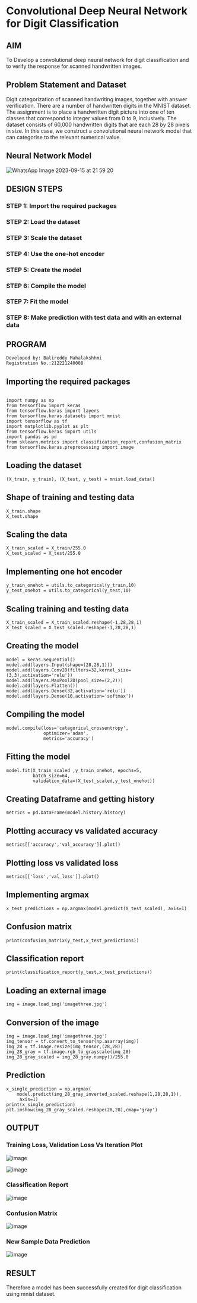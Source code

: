 # Convolutional Deep Neural Network for Digit Classification

## AIM

To Develop a convolutional deep neural network for digit classification and to verify the response for scanned handwritten images.

## Problem Statement and Dataset
Digit categorization of scanned handwriting images, together with answer verification.
There are a number of handwritten digits in the MNIST dataset. The assignment is to place a handwritten digit picture into one of ten classes that correspond to integer values from 0 to 9, inclusively. The dataset consists of 60,000 handwritten digits that are each 28 by 28 pixels in size. In this case, we construct a convolutional neural network model that can categorise to the relevant numerical value.
## Neural Network Model

![WhatsApp Image 2023-09-15 at 21 59 20](https://github.com/Pavan-Gv/mnist-classification/assets/94827772/ddae93e9-ad0b-4368-8db3-91c8b001930c)


## DESIGN STEPS

### STEP 1: Import the required packages

### STEP 2: Load the dataset

### STEP 3: Scale the dataset

### STEP 4: Use the one-hot encoder

### STEP 5: Create the model

### STEP 6: Compile the model

### STEP 7: Fit the model

### STEP 8: Make prediction with test data and with an external data


## PROGRAM
```
Developed by: Balireddy Mahalakshhmi
Registration No.:212221240008
```

## Importing the required packages
~~~

import numpy as np
from tensorflow import keras
from tensorflow.keras import layers
from tensorflow.keras.datasets import mnist
import tensorflow as tf
import matplotlib.pyplot as plt
from tensorflow.keras import utils
import pandas as pd
from sklearn.metrics import classification_report,confusion_matrix
from tensorflow.keras.preprocessing import image
~~~
## Loading the dataset
~~~
(X_train, y_train), (X_test, y_test) = mnist.load_data()
~~~
## Shape of training and testing data
~~~
X_train.shape
X_test.shape
~~~
## Scaling the data
~~~
X_train_scaled = X_train/255.0
X_test_scaled = X_test/255.0
~~~
## Implementing one hot encoder
~~~
y_train_onehot = utils.to_categorical(y_train,10)
y_test_onehot = utils.to_categorical(y_test,10)
~~~
## Scaling training and testing data
~~~
X_train_scaled = X_train_scaled.reshape(-1,28,28,1)
X_test_scaled = X_test_scaled.reshape(-1,28,28,1)
~~~
## Creating the model
~~~
model = keras.Sequential()
model.add(layers.Input(shape=(28,28,1)))
model.add(layers.Conv2D(filters=32,kernel_size=(3,3),activation='relu'))
model.add(layers.MaxPool2D(pool_size=(2,2)))
model.add(layers.Flatten())
model.add(layers.Dense(32,activation='relu'))
model.add(layers.Dense(10,activation='softmax'))
~~~
## Compiling the model
~~~
model.compile(loss='categorical_crossentropy',
              optimizer='adam',
              metrics='accuracy')
~~~
## Fitting the model
~~~
model.fit(X_train_scaled ,y_train_onehot, epochs=5,
          batch_size=64,
          validation_data=(X_test_scaled,y_test_onehot))
~~~
## Creating Dataframe and getting history
~~~
metrics = pd.DataFrame(model.history.history)
~~~
## Plotting accuracy vs validated accuracy
~~~
metrics[['accuracy','val_accuracy']].plot()
~~~
## Plotting loss vs validated loss
~~~
metrics[['loss','val_loss']].plot()
~~~
## Implementing argmax
~~~
x_test_predictions = np.argmax(model.predict(X_test_scaled), axis=1)
~~~
## Confusion matrix
~~~~
print(confusion_matrix(y_test,x_test_predictions))
~~~~
## Classification report
~~~
print(classification_report(y_test,x_test_predictions))
~~~
## Loading an external image
~~~
img = image.load_img('imagethree.jpg')
~~~
## Conversion of the image
~~~
img = image.load_img('imagethree.jpg')
img_tensor = tf.convert_to_tensor(np.asarray(img))
img_28 = tf.image.resize(img_tensor,(28,28))
img_28_gray = tf.image.rgb_to_grayscale(img_28)
img_28_gray_scaled = img_28_gray.numpy()/255.0
~~~
## Prediction 
~~~
x_single_prediction = np.argmax(
    model.predict(img_28_gray_inverted_scaled.reshape(1,28,28,1)),
     axis=1)
print(x_single_prediction)
plt.imshow(img_28_gray_scaled.reshape(28,28),cmap='gray')
~~~

## OUTPUT

### Training Loss, Validation Loss Vs Iteration Plot

![image](https://github.com/Pavan-Gv/mnist-classification/assets/94827772/1254bda3-1c18-4cc9-aada-aa53c7439808)

![image](https://github.com/Pavan-Gv/mnist-classification/assets/94827772/dd286b2f-79c3-4337-94c5-d20ef6740a1f)



### Classification Report

![image](https://github.com/palamakuladeepika/mnist-classification/assets/94154679/f68a6910-2ef5-4d41-b979-f8d5ecda3ce2)


### Confusion Matrix

![image](https://github.com/palamakuladeepika/mnist-classification/assets/94154679/c3a61880-fa81-4764-8a81-da39a725d5ab)


### New Sample Data Prediction

![image](https://github.com/palamakuladeepika/mnist-classification/assets/94154679/e901b6bb-4619-4449-bf71-ce2569dc13ac)


## RESULT
Therefore a model has been successfully created for digit classification using mnist dataset.
